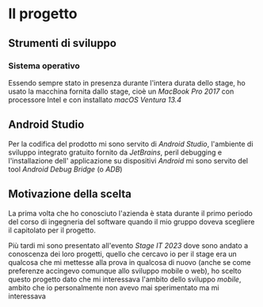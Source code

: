 <!--
    In questa sezione viene riportato in breve il contenuto
    del piano di lavoro, cioè viene descritta l'attività svolta
    durante il tirocinio.
-->

# Il progetto

## Strumenti di sviluppo

### Sistema operativo

Essendo sempre stato in presenza durante l'intera durata dello stage, ho usato la macchina fornita dallo stage, cioè un _MacBook Pro 2017_ con processore Intel e con installato _macOS Ventura 13.4_ <!--...che si scaldava con niente e aveva le casse audio rotte-->

## Android Studio

Per la codifica del prodotto mi sono servito di _Android Studio_, l'ambiente di sviluppo integrato gratuito fornito da _JetBrains_, peril debugging e l'installazione dell' applicazione su dispositivi _Android_ mi sono servito del tool _Android Debug Bridge_ (o _ADB_)
## Motivazione della scelta

La prima volta che ho conosciuto l'azienda è stata durante il primo periodo del corso di ingegneria del software quando il mio gruppo doveva scegliere il capitolato per il progetto.

Più tardi mi sono presentato all'evento *Stage IT 2023* dove sono andato a conoscenza dei loro progetti, quello che cercavo io per il stage era un qualcosa che mi mettesse alla prova in qualcosa di nuovo (anche se come preferenze accingevo comunque allo sviluppo mobile o web), ho scelto questo progetto dato che mi interessava l'ambito dello sviluppo _mobile_, ambito che io personalmente non avevo mai sperimentato ma mi interessava